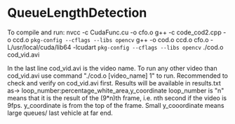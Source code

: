 # QueueLengthDetection
To compile and run:
nvcc -c CudaFunc.cu -o cfo.o
g++ -c code_cod2.cpp -o ccd.o `pkg-config --cflags --libs opencv`
g++ -o cod.o ccd.o cfo.o -L/usr/local/cuda/lib64 -lcudart `pkg-config --cflags --libs opencv`
./cod.o cod_vid.avi

In the last line cod_vid.avi is the video name. To run any other video than cod_vid.avi use command "./cod.o [video_name] 1" to run.
Recommended to check and verify on cod_vid.avi first.
Results will be available in results.txt as-> loop_number:percentage_white_area,y_coordinate
loop_number is "n" means that it is the result of the (9*n)th frame, i.e. nth second if the video is 9fps.
y_coordinate is from the top of the frame. Small y_cooordinate means large queues/ last vehicle at far end.
